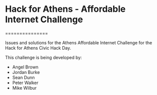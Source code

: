 # Hack for Athens - Affordable Internet Challenge
===============

Issues and solutions for the Athens Affordable Internet Challenge for the Hack for Athens Civic Hack Day.

This challenge is being developed by:

* Angel Brown
* Jordan Burke
* Sean Dunn
* Peter Walker
* Mike Wilbur

